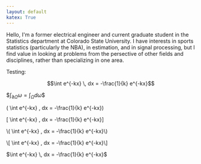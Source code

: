 ```yaml
---
layout: default
katex: True
---
```


Hello, I'm a former electrical engineer and current graduate student in the Statistics department at Colorado State University.  I have interests in sports statistics (particularly the NBA), in estimation, and in signal processing, but I find value in looking at problems from the persective of other fields and disciplines, rather than specializing in one area.

Testing: 

$$\int e^{-kx} \, dx = -\frac{1}{k} e^{-kx}$$

\$$\int_{\partial \Omega} \omega = \int_{\Omega} d\omega\$$

\( \int e^{-kx} \, dx = -\frac{1}{k} e^{-kx}\)

\[ \int e^{-kx} \, dx = -\frac{1}{k} e^{-kx}\]

\\( \int e^{-kx} \, dx = -\frac{1}{k} e^{-kx}\\)

\\[ \int e^{-kx} \, dx = -\frac{1}{k} e^{-kx}\\]

$\int e^{-kx} \, dx = -\frac{1}{k} e^{-kx}$
